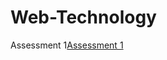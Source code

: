 # Web-Technology

Assessment 1[Assessment 1](https://github.com/kshitizbca076/Web-Technology/tree/main/Assessment%201)
